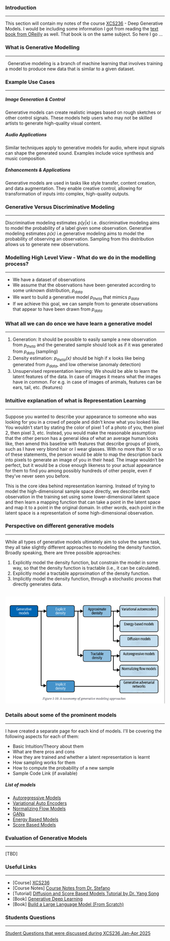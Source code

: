 ### Introduction 
---
This section will contain my notes of the course [XCS236](https://online.stanford.edu/courses/xcs236-deep-generative-models) - Deep Generative Models. I would be including some information I got from reading the [text book from OReilly](https://learning.oreilly.com/library/view/generative-deep-learning/9781098134174) as well. That book is on the same subject. So here I go ...

### What is Generative Modelling 
---
 
Generative modeling is a branch of machine learning that involves training a model to produce new data that is similar to a given dataset.

### Example Use Cases 
---

##### Image Generation & Control
Generative models can create realistic images based on rough sketches or other control signals.
These models help users who may not be skilled artists to generate high-quality visual content.

##### Audio Applications
Similar techniques apply to generative models for audio, where input signals can shape the generated sound.
Examples include voice synthesis and music composition.

##### Enhancements & Applications
Generative models are used in tasks like style transfer, content creation, and data augmentation.
They enable creative control, allowing for transformation of inputs into complex, high-quality outputs.

### Generative Versus Discriminative Modeling
---
Discriminative modeling estimates *p(y|x)* i.e. discriminative modeling aims to model the probability of a label given some observation. Generative modeling estimates *p(x)* i.e.generative modeling aims to model the probability of observing an observation. Sampling from this distribution allows us to generate new observations.

### Modelling High Level View - What do we do in the modelling process?
---
- We have a dataset of observations 
- We assume that the observations have been generated according to some unknown distribution, *p<sub>data</sub>*
- We want to build a generative model *p<sub>theta</sub>*
 that mimics *p<sub>data</sub>*
- If we achieve this goal, we can sample from 
 to generate observations that appear to have been drawn from *p<sub>data</sub>*


### What all we can do once we have learn a generative model 
---
1. Generation: It should be possible to easily sample a new observation from *p<sub>theta</sub>* and the generated sample should look as if it was generated from *p<sub>data</sub>* (sampling)
2. Density estimation: *p<sub>theta</sub>(x)* should be high if x looks like being generated from *p<sub>data</sub>*, and low otherwise (anomaly detection)
3. Unsupervised representation learning: We should be able to learn the latent features of the data. In case of images it means what the images have in common. For e.g. in case of images of animals, features can be ears, tail, etc. (features)


### Intuitive explanation of what is Representation Learning
---
Suppose you wanted to describe your appearance to someone who was looking for you in a crowd of people and didn’t know what you looked like. You wouldn’t start by stating the color of pixel 1 of a photo of you, then pixel 2, then pixel 3, etc. Instead, you would make the reasonable assumption that the other person has a general idea of what an average human looks like, then amend this baseline with features that describe groups of pixels, such as I have very blond hair or I wear glasses. With no more than 10 or so of these statements, the person would be able to map the description back into pixels to generate an image of you in their head. The image wouldn’t be perfect, but it would be a close enough likeness to your actual appearance for them to find you among possibly hundreds of other people, even if they’ve never seen you before.

This is the core idea behind representation learning. Instead of trying to model the high-dimensional sample space directly, we describe each observation in the training set using some lower-dimensional latent space and then learn a mapping function that can take a point in the latent space and map it to a point in the original domain. In other words, each point in the latent space is a representation of some high-dimensional observation.

### Perspective on different generative models 
---
While all types of generative models ultimately aim to solve the same task, they all take slightly different approaches to modeling the density function. Broadly speaking, there are three possible approaches:

1. Explicitly model the density function, but constrain the model in some way, so that the density function is tractable (i.e., it can be calculated).
2. Explicitly model a tractable approximation of the density function.
3. Implicitly model the density function, through a stochastic process that directly generates data.

 ![Taxonomy of generative modelling approaches](./images/TaxonomyOfGenerativeModellingApproaches.png)


### Details about some of the prominent models
---
I have created a separate page for each kind of models. I'll be covering the following aspects for each of them:
- Basic Intuition/Theory about them
- What are there pros and cons
- How they are trained and whether a latent representation is learnt
- How sampling works for them
- How to compute the probability of a new sample
- Sample Code Link (if available)

##### List of models
- [Autoregressive Models](./models/AutoRegressiveModels.md)
- [Variational Auto Encoders](./models/VAEs.md)
- [Normalizing Flow Models](./models/NormalizingFlowModels.md)
- [GANs](./models/GANs.md)
- [Energy Based Models](./models/EnergyBasedModels.md)
- [Score Based Models](./models/ScoreBasedModels.md)

### Evaluation of Generative Models 
---
[TBD]

### Useful Links 
---
- [Course] [XCS236](https://online.stanford.edu/courses/xcs236-deep-generative-models)
- [Course Notes] [Course Notes from Dr. Stefano](https://deepgenerativemodels.github.io/notes/index.html)
- [Tutorial] [Diffusion and Score Based Models Tutorial by Dr. Yang Song](https://www.youtube.com/watch?v=wMmqCMwuM2Q)
- [Book] [Generative Deep Learning](https://learning.oreilly.com/library/view/generative-deep-learning/9781098134174)
- [Book] [Build a Large Language Model (From Scratch)](https://learning.oreilly.com/library/view/build-a-large/9781633437166/)


### Students Questions 
---
[Student Questions that were discussed during XCS236 Jan-Apr 2025](./faqs/StudentQuestions.md)






